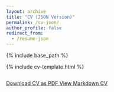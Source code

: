 ```yaml
---
layout: archive
title: "CV (JSON Version)"
permalink: /cv-json/
author_profile: false
redirect_from:
  - /resume-json
---
```


{% include base_path %}

<!-- 样式文件导入 -->
<link rel="stylesheet" href="{{ base_path }}/assets/css/cv-style.css">
<link rel="stylesheet" href="https://cdnjs.cloudflare.com/ajax/libs/font-awesome/5.15.4/css/all.min.css">

<!-- 响应式样式 -->
<style>
  .archive {
    width: 80%;
    margin: 0 auto;
    float: none;
    padding-right: 0;
  }

  @media (min-width: 80em) {
    .archive {
      width: 70%;
    }
  }
</style>

<!-- 插入 CV 模板 -->
{% include cv-template.html %}

<!-- 下载按钮区域 -->
<div class="cv-download-links" style="margin-top: 2em;">
  <a href="{{ base_path }}/files/cv.pdf" class="btn btn--primary">
    <i class="fas fa-file-pdf"></i> Download CV as PDF
  </a>
  <a href="{{ base_path }}/cv/" class="btn btn--inverse">
    <i class="fas fa-file-alt"></i> View Markdown CV
  </a>
</div>
